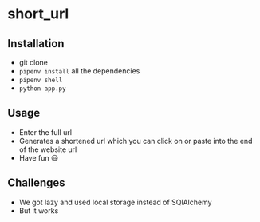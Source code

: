 # short_url

## Installation 
- git clone
- `pipenv install` all the dependencies 
- `pipenv shell`
- `python app.py`

## Usage
- Enter the full url
- Generates a shortened url which you can click on or paste into the end of the website url
- Have fun :smiley:

## Challenges
- We got lazy and used local storage instead of SQlAlchemy
- But it works 
